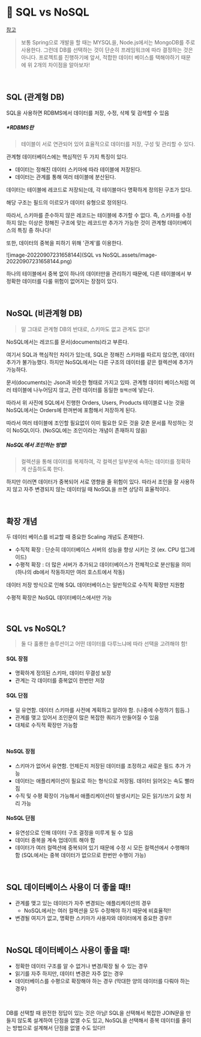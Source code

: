 # 🌱 SQL vs NoSQL

[참고](https://gyoogle.dev/blog/computer-science/data-base/SQL%20&%20NOSQL.html)

> 보통 Spring으로 개발을 할 때는 MYSQL을, Node.js에서는 MongoDB를 주로 사용한다. 그런데 DB를 선택하는 것이 단순히 프레임워크에 따라 결정하는 것은 아니다. 프로젝트를 진행하기에 앞서, 적합한 데이터 베이스를 택해야하기 때문에 위 2개의 차이점을 알아보자!

<br>



## SQL (관계형 DB)

SQL을 사용하면 RDBMS에서 데이터를 저장, 수정, 삭제 및 검색할 수 있음

##### *RDBMS란

> 테이블이 서로 연관되어 있어 효율적으로 데이터를 저장, 구성 및 관리할 수 있다. 

관계형 데이터베이스에는 핵심적인 두 가지 특징이 있다. 

- 데이터는 정해진 데이터 스키마에 따라 테이블에 저장된다.
- 데이터는 관계를 통해 여러 테이블에 분산된다.

데이터는 테이블에 레코드로 저장되는데, 각 테이블마다 명확하게 정의된 구조가 있다.

해당 구조는 필드의 이르모가 데이터 유형으로 정의된다. 

따라서, 스키마를 준수하지 않은 레코드는 테이블에 추가할 수 없다. 즉, 스키마를 수정하지 않는 이상은 정해진 구조에 맞는 레코드만 추가가 가능한 것이 관계형 데이터베이스의 특징 중 하나다!

또한, 데이터의 중복을 피하기 위해 '관계'를 이용한다. 

![image-20220907231658144](SQL vs NoSQL.assets/image-20220907231658144.png)

하나의 테이블에서 중복 없이 하나의 데이터만을 관리하기 때문에, 다른 테이블에서 부정확한 데이터를 다룰 위험이 없어지는 장점이 있다. 

<BR>

## NoSQL (비관계형 DB)

>  말 그대로 관계형 DB의 반대로, 스키마도 없고 관계도 없다!

NoSQL에서는 레코드를 문서(documents)라고 부른다.

여기서 SQL과 핵심적인 차이가 있는데, SQL은 정해진 스키마를 따르지 않으면, 데이터 추가가 불가능했다. 하지만 NoSQL에서는 다른 구조의 데이터를 같은 컬렉션에 추가가 가능하다.

문서(documents)는 Json과 비슷한 형태로 가지고 있따. 관계형 데이터 베이스처럼 여러 테이블에 나누어담지 않고, 관련 데이터를 동일한 `컬렉션`에 넣는다. 

따라서 위 사진에 SQL에서 진행한 Orders, Users, Products 테이블로 나눈 것을 NoSQL에서는 Orders에 한꺼번에 포함해서 저장하게 된다.

따라서 여러 테이블에 조인할 필요없이 이미 필요한 모든 것을 갖춘 문서를 작성하는 것이 NoSQL이다. (NoSQL에는 조인이라는 개념이 존재하지 않음)

##### NoSQL에서 조인하는 방법!

> 컬렉션을 통해 데이터를 복제하여, 각 컬렉션 일부분에 속하는 데이터를 정확하게 산출하도록 한다.

하지만 이러면 데이터가 중복되어 서로 영향을 줄 위험이 있다. 따라서 조인을 잘 사용하지 않고 자주 변경되지 않는 데이터일 때 NoSQL을 쓰면 상당히 효율적이다. 

<br>

## 확장 개념

두 데이터 베이스를 비교할 때 중요한 Scaling 개념도 존재한다.

- 수직적 확장 : 단순히 데이터베이스 서버의 성능을 향상 시키는 것 (ex. CPU 업그레이드)
- 수평적 확장 : 더 많은 서버가 추가되고 데이터베이스가 전체적으로 분산됨을 의미 (하나의 db에서 작동하지만 여러 호스트에서 작동)

데이터 저장 방식으로 인해 SQL 데이터베이스는 일반적으로 수직적 확장만 지원함

수평적 확장은 NoSQL 데이터베이스에서만 가능

<BR>

## SQL vs NoSQL?

> 둘 다 훌룡한 솔루션이고 어떤 데이터를 다루느냐에 따라 선택을 고려해야 함!

#### SQL 장점

- 명확하게 정의된 스키마, 데이터 무결성 보장
- 관계는 각 데이터를 중복없이 한번만 저장

#### SQL 단점

- 덜 유연함. 데이터 스키마를 사전에 계획하고 알려야 함. (나중에 수정하기 힘듬..)
- 관계를 맺고 있어서 조인문이 많은 복잡한 쿼리가 만들어질 수 있음
- 대체로 수직적 확장만 가능함

<br>

#### NoSQL 장점

- 스키마가 없어서 유연함. 언제든지 저장된 데이터를 조정하고 새로운 필드 추가 가능
- 데이터는 애플리케이션이 필요로 하는 형식으로 저장됨. 데이터 읽어오는 속도 빨라짐
- 수직 및 수평 확장이 가능해서 애플리케이션이 발생시키는 모든 읽기/쓰기 요청 처리 가능

#### NoSQL 단점

- 유연성으로 인해 데이터 구조 결정을 미루게 될 수 있음
- 데이터 중복을 계속 업데이트 해야 함
- 데이터가 여러 컬렉션에 중복되어 있기 때문에 수정 시 모든 컬렉션에서 수행해야 함 (SQL에서는 중복 데이터가 없으므로 한번만 수행이 가능)

<BR>

## SQL 데이터베이스 사용이 더 좋을 때!!

- 관계를 맺고 있는 데이터가 자주 변경되는 애플리케이션의 경우
  - NoSQL에서는 여러 컬렉션을 모두 수정해야 하기 때문에 비효율적!!
- 변경될 여지가 없고, 명확한 스키마가 사용자와 데이터에게 중요한 경우!!

<br>

## NoSQL 데이터베이스 사용이 좋을 때!

- 정확한 데이터 구조를 알 수 없거나 변경/확장 될 수 있는 경우
- 읽기를 자주 하지만, 데이터 변경은 자주 없는 경우
- 데이터베이스를 수평으로 확장해야 하는 경우 (막대한 양의 데이터를 다뤄야 하는 경우)

<br>

DB를 선택할 때 완전한 정답이 있는 것은 아님! SQL을 선택해서 복잡한 JOIN문을 만들지 않도록 설계하여 단점을 없앨 수도 있고, NoSQL을 선택해서 중복 데이터를 줄이는 방법으로 설계해서 단점을 없앨 수도 있다!!